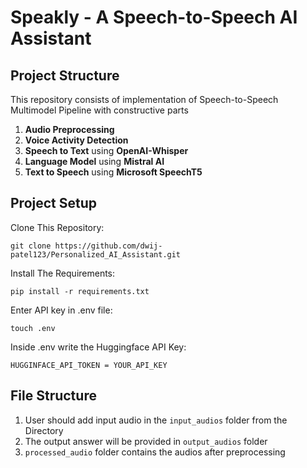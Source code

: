 # Speakly - A Speech-to-Speech AI Assistant

## Project Structure
This repository consists of implementation of Speech-to-Speech Multimodel Pipeline with constructive parts
1. **Audio Preprocessing**
2. **Voice Activity Detection**
3. **Speech to Text** using **OpenAI-Whisper**
4. **Language Model** using **Mistral AI**
5. **Text to Speech** using **Microsoft SpeechT5**

## Project Setup
Clone This Repository:

``` git clone https://github.com/dwij-patel123/Personalized_AI_Assistant.git ```

Install The Requirements:

```pip install -r requirements.txt```

Enter API key in .env file:

``` 
touch .env
```
Inside .env write the Huggingface API Key:

```
HUGGINFACE_API_TOKEN = YOUR_API_KEY
```


## File Structure
1. User should add input audio in the `input_audios` folder from the Directory
2. The output answer will be provided in `output_audios` folder
3. `processed_audio` folder contains the audios after preprocessing